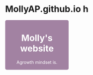 # MollyAP.github.io h
 <div style="position:absolute;top:0;bottom:0;left:0; background:url(https://i.imgur.com/SrJI4iL.png) fixed center;background-size:cover;width:100%;z-index:-1;" alt="DESCRIBE IMG"> </div>
<html>
<head>
<style>
.center {
  text-align: center;
  color: white;
}
</style>
</head>
<body>
<div class="container mt-2" style="background:#A282A2; color: #020202; border: 2px solid #A282A2; border-radius: 5px; width: 200px;"> <h1 class="center">Molly's website</h1>
<p class="center">Agrowth mindset is.</p></p>

</body>
</html>

